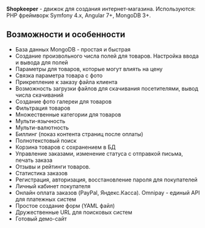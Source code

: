 **Shopkeeper** - движок для создания интернет-магазина. Используются: PHP фреймворк Symfony 4.x, Angular 7+, MongoDB 3+.

Возможности и особенности
-------------------------

- База данных MongoDB - простая и быстрая
- Создание произвольного числа полей для товаров. Настройка ввода и вывода для полей
- Параметры для товаров, которые могут влиять на цену
- Связка параметра товара с фото
- Прикрепление к заказу файла клиента
- Возможность загрузки файлов для скачивания посетителями, вывод числа скачиваний
- Создание фото галереи для товаров
- Фильтрация товаров
- Множественные категории для товаров
- Мульти-язычность
- Мульти-валютность
- Биллинг (показ контента страниц после оплаты)
- Полнотекстовый поиск
- Корзина товаров с сохранением в БД
- Управление заказами, изменение статуса с отправкой письма, печать заказа
- Отзывы и рейтинги товаров.
- Статистика заказов
- Регистрация, авторизация, восстановление пароля для покупателей
- Личный кабинет покупателя
- Онлайн оплата заказов (PayPal, Яндекс.Касса). Omnipay - единый API для платежных систем
- Простое создание форм (YAML файл)
- Дружественные URL для поисковых систем
- Готовый демо-сайт
